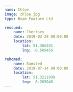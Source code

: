 ```yaml
---
name: Chloe
image: chloe.jpg
type: Beam Feature Ltd

rescued:
    name: Chertsey
    date: 2019-03-29 00:00:00
    location:
        lat: 51.386491
        lng: -0.509456

rehomed:
    name: Bansted
    date: 2019-07-14 00:00:00
    location:
        lat: 51.3221909
        lng: -0.205046
---
```

